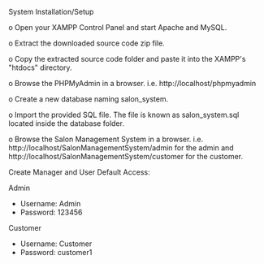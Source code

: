 System Installation/Setup 


o Open your XAMPP Control Panel and start Apache and MySQL.

o Extract the downloaded source code zip file.

o Copy the extracted source code folder and paste it into the XAMPP's "htdocs" directory.

o Browse the PHPMyAdmin in a browser. i.e. http://localhost/phpmyadmin

o Create a new database naming salon_system.

o Import the provided SQL file. The file is known as salon_system.sql located inside the database folder.

o Browse the Salon Management System  in a browser. i.e.
http://localhost/SalonManagementSystem/admin  for the admin and
http://localhost/SalonManagementSystem/customer for the customer.



Create Manager and User Default Access:

Admin
- Username: Admin
- Password: 123456

Customer
- Username: Customer
- Password: customer1

